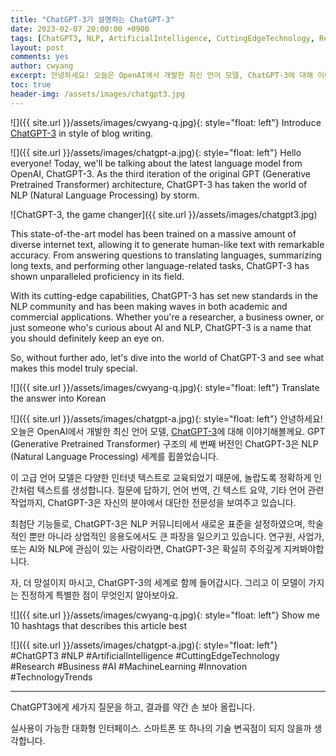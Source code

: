 ```yaml
---
title: "ChatGPT-3가 설명하는 ChatGPT-3"
date: 2023-02-07 20:00:00 +0900
tags: [ChatGPT3, NLP, ArtificialIntelligence, CuttingEdgeTechnology, Research, Business, AI, MachineLearning, Innovation, TechnologyTrends]
layout: post
comments: yes
author: cwyang
excerpt: 안녕하세요! 오늘은 OpenAI에서 개발한 최신 언어 모델, ChatGPT-3에 대해 이야기해볼께요. GPT (Generative Pretrained Transformer) 구조의 세 번째 버전인 ChatGPT-3은 NLP (Natural Language Processing) 세계를 휩쓸었습니다. 이 고급 언어 모델은 다양한 인터넷 텍스트로 교육되었기 때문에, 놀랍도록 정확하게 인간처럼 텍스트를 생성합니다.
toc: true
header-img: /assets/images/chatgpt3.jpg
---
```

![]({{ site.url }}/assets/images/cwyang-q.jpg){: style="float: left"}
Introduce [ChatGPT-3](https://en.wikipedia.org/wiki/ChatGPT) in style of blog writing.
<p/>

![]({{ site.url }}/assets/images/chatgpt-a.jpg){: style="float: left"}
Hello everyone! Today, we'll be talking about the latest language model from OpenAI, ChatGPT-3. As the third iteration of the original GPT (Generative Pretrained Transformer) architecture, ChatGPT-3 has taken the world of NLP (Natural Language Processing) by storm.

![ChatGPT-3, the game changer]({{ site.url }}/assets/images/chatgpt3.jpg)

This state-of-the-art model has been trained on a massive amount of diverse internet text, allowing it to generate human-like text with remarkable accuracy. From answering questions to translating languages, summarizing long texts, and performing other language-related tasks, ChatGPT-3 has shown unparalleled proficiency in its field.

With its cutting-edge capabilities, ChatGPT-3 has set new standards in the NLP community and has been making waves in both academic and commercial applications. Whether you're a researcher, a business owner, or just someone who's curious about AI and NLP, ChatGPT-3 is a name that you should definitely keep an eye on.

So, without further ado, let's dive into the world of ChatGPT-3 and see what makes this model truly special.
<p/>

![]({{ site.url }}/assets/images/cwyang-q.jpg){: style="float: left"}
Translate the answer into Korean
<p/>

![]({{ site.url }}/assets/images/chatgpt-a.jpg){: style="float: left"}
안녕하세요! 오늘은 OpenAI에서 개발한 최신 언어 모델, [ChatGPT-3](https://ko.wikipedia.org/wiki/ChatGPT)에 대해 이야기해볼께요.
GPT (Generative Pretrained Transformer) 구조의 세 번째 버전인
ChatGPT-3은 NLP (Natural Language Processing) 세계를 휩쓸었습니다.

이 고급 언어 모델은 다양한 인터넷 텍스트로 교육되었기 때문에,
놀랍도록 정확하게 인간처럼 텍스트를 생성합니다.
질문에 답하기, 언어 번역, 긴 텍스트 요약, 기타 언어 관련 작업까지,
ChatGPT-3은 자신의 분야에서 대단한 전문성을 보여주고 있습니다.

최첨단 기능들로, ChatGPT-3은 NLP 커뮤니티에서 새로운 표준을 설정하였으며,
학술적인 뿐만 아니라 상업적인 응용도에서도 큰 파장을 일으키고 있습니다.
연구원, 사업가, 또는 AI와 NLP에 관심이 있는 사람이라면,
ChatGPT-3은 확실히 주의깊게 지켜봐야합니다.

자, 더 망설이지 마시고, ChatGPT-3의 세계로 함께 들어갑시다.
그리고 이 모델이 가지는 진정하게 특별한 점이 무엇인지 알아보아요.
<p/>

![]({{ site.url }}/assets/images/cwyang-q.jpg){: style="float: left"}
Show me 10 hashtags that describes this article best
<p/>
![]({{ site.url }}/assets/images/chatgpt-a.jpg){: style="float: left"}
#ChatGPT3 #NLP #ArtificialIntelligence #CuttingEdgeTechnology #Research
#Business #AI #MachineLearning #Innovation #TechnologyTrends
<p/>

* * *

ChatGPT3에게 세가지 질문을 하고, 결과를 약간 손 보아 올립니다.

실사용이 가능한 대화형 인터페이스.
스마트폰 또 하나의 기술 변곡점이 되지 않을까 생각합니다.

